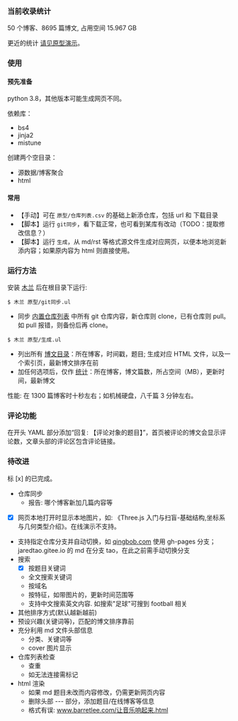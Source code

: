 ### 当前收录统计

50 个博客、8695 篇博文, 占用空间 15.967 GB

更近的统计 [请见原型演示](http://nobodxbodon.github.io/)。

### 使用

#### 预先准备

python 3.8，其他版本可能生成网页不同。

依赖库：
- bs4
- jinja2
- mistune

创建两个空目录：
- 源数据/博客聚合
- html

#### 常用

- 【手动】可在 `原型/仓库列表.csv` 的基础上新添仓库，包括 url 和 下载目录
- 【脚本】运行 `git同步`，看下载正常，也可看到某库有改动（TODO：提取修改信息？）
- 【脚本】运行 `生成`，从 md/rst 等格式源文件生成对应网页，以便本地浏览新添内容；如果原内容为 html 则直接使用。

### 运行方法

安装 [木兰](https://pypi.org/project/ulang/) 后在根目录下运行:
```shell
$ 木兰 原型/git同步.ul
```
- 同步 [内置仓库列表](仓库列表.csv) 中所有 git 仓库内容，新仓库则 clone，已有仓库则 pull。如 pull 报错，则备份后再 clone。

```shell
$ 木兰 原型/生成.ul
```
- 列出所有 [博文目录](博文目录.csv)：所在博客，时间戳，题目; 生成对应 HTML 文件，以及一个索引页，最新博文排序在前
- 加任何选项后，仅作 [统计](统计数据.csv)：所在博客，博文篇数，所占空间（MB），更新时间，最新博文

性能: 在 1300 篇博客时十秒左右；如机械硬盘，八千篇 3 分钟左右。

### 评论功能

在开头 YAML 部分添加“回复: 【评论对象的题目】”，首页被评论的博文会显示评论数，文章头部的评论区包含评论链接。

### 待改进

标 [x] 的已完成。

- 仓库同步
  - 报告: 哪个博客新加几篇内容等
- [x] 网页本地打开时显示本地图片，如: 《Three.js 入门与扫盲-基础结构,坐标系与几何类型介绍》。在线演示不支持。
- 支持指定仓库分支并自动切换，如 [qingbob.com](https://github.com/hh54188/jekyll-blog) 使用 gh-pages 分支；jaredtao.gitee.io 的 md 在分支 tao，在此之前需手动切换分支
- 搜索
  - [x] 按题目关键词
  - 全文搜索关键词
  - 按域名
  - 按特征，如带图片的，更新时间范围等
  - 支持中文搜索英文内容. 如搜索"足球"可搜到 football 相关
- 其他排序方式(默认越新越前)
- 预设兴趣(关键词等)，匹配的博文排序靠前
- 充分利用 md 文件头部信息
  - 分类、关键词等
  - cover 图片显示
- 仓库列表检查
  - 查重
  - 如无法连接需标记
- html 渲染
  - 如果 md 题目未改而内容修改，仍需更新网页内容
  - 删除头部 --- 部分，添加题目/在线博客等信息
  - 格式有误: www.barretlee.com/让音乐响起来.html
